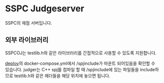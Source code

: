 # SSPC Judgeserver

SSPC의 채점 서버입니다.

## 외부 라이브러리

SSPCOJ는 testlib.h와 같은 라이브러리를 간접적으로 사용할 수 있도록 지원합니다.

[deploy](https://github.com/SSPCOJ/deploy)의 docker-compose.yml에서 /spjinclude가 마운트 되어있음을 확인할 수 있습니다. judger는 C++ spj를 컴파일 할 때 /spjinclude에 있는 파일들을 include하므로 testlib.h와 같은 헤더들을 해당 위치에 놓으면 됩니다.
